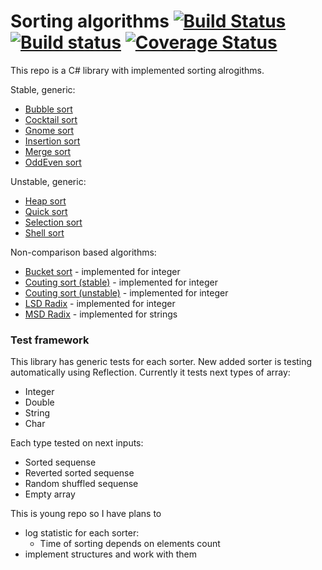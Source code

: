 # Sorting algorithms [![Build Status](https://travis-ci.org/Silvochka/algorithms.svg?branch=master)](https://travis-ci.org/Silvochka/algorithms) [![Build status](https://ci.appveyor.com/api/projects/status/i9w52t621058hwln/branch/master?svg=true)](https://ci.appveyor.com/project/Silvochka/algorithms/branch/master) [![Coverage Status](https://coveralls.io/repos/github/Silvochka/algorithms/badge.svg?branch=master&bust=1)](https://coveralls.io/github/Silvochka/algorithms?branch=master)

This repo is a C# library with implemented sorting alrogithms.

Stable, generic:
  - [Bubble sort](https://github.com/Silvochka/algorithms/blob/master/Algorithms/SortAlgorithms/Stable/BubbleSorter.cs) 
  - [Cocktail sort](https://github.com/Silvochka/algorithms/blob/master/Algorithms/SortAlgorithms/Stable/CocktailSorter.cs) 
  - [Gnome sort](https://github.com/Silvochka/algorithms/blob/master/Algorithms/SortAlgorithms/Stable/GnomeSorter.cs) 
  - [Insertion sort](https://github.com/Silvochka/algorithms/blob/master/Algorithms/SortAlgorithms/Stable/InsertionSorter.cs) 
  - [Merge sort](https://github.com/Silvochka/algorithms/blob/master/Algorithms/SortAlgorithms/Stable/MergeSorter.cs) 
  - [OddEven sort](https://github.com/Silvochka/algorithms/blob/master/Algorithms/SortAlgorithms/Stable/OddEvenSorter.cs) 

Unstable, generic:
  - [Heap sort](https://github.com/Silvochka/algorithms/blob/master/Algorithms/SortAlgorithms/Unstable/HeapSorter.cs) 
  - [Quick sort](https://github.com/Silvochka/algorithms/blob/master/Algorithms/SortAlgorithms/Unstable/QuickSorter.cs) 
  - [Selection sort](https://github.com/Silvochka/algorithms/blob/master/Algorithms/SortAlgorithms/Unstable/SelectionSorter.cs) 
  - [Shell sort](https://github.com/Silvochka/algorithms/blob/master/Algorithms/SortAlgorithms/Unstable/ShellSorter.cs) 

Non-comparison based algorithms:
  - [Bucket sort](https://github.com/Silvochka/algorithms/blob/master/Algorithms/SortAlgorithms/NonComparison/BucketSorter.cs)  - implemented for integer
  - [Couting sort (stable)](https://github.com/Silvochka/algorithms/blob/master/Algorithms/SortAlgorithms/NonComparison/CountingStableSorter.cs)  - implemented for integer
  - [Couting sort (unstable)](https://github.com/Silvochka/algorithms/blob/master/Algorithms/SortAlgorithms/NonComparison/CountingSorter.cs)  - implemented for integer
  - [LSD Radix](https://github.com/Silvochka/algorithms/blob/master/Algorithms/SortAlgorithms/NonComparison/LSDRadixSorter.cs) - implemented for integer
  - [MSD Radix](https://github.com/Silvochka/algorithms/blob/master/Algorithms/SortAlgorithms/NonComparison/MSDRadixSorter.cs) - implemented for strings

### Test framework

This library has generic tests for each sorter. New added sorter is testing automatically using Reflection. Currently it tests next types of array:
  - Integer
  - Double
  - String
  - Char

Each type tested on next inputs:
  - Sorted sequense
  - Reverted sorted sequense
  - Random shuffled sequense
  - Empty array

This is young repo so I have plans to 
  - log statistic for each sorter:
    - Time of sorting depends on elements count
  - implement structures and work with them
